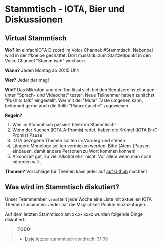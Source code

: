 <!--
---article_info
title: IOTA Einsteiger Guide
author: [vromvonbeyond]
reviews: [reviewer_1, reviewer_2]
---
-->

# Stammtisch - IOTA, Bier und Diskussionen

## Virtual Stammtisch

**Wo?** Im einfachIOTA Discord im Voice Channel: #Stammtisch. Nebenbei wird in der #kneipe gechattet. Dort musst du zum Startzeitpunkt in den Voice Channel "Stammtisch"  wechseln. 

**Wann?** Jeden Montag ab 20:15 Uhr! 

**Wer?** Jeder der mag! 

**Wie?** Das Mikrofon und der Ton lässt sich bei den Benutzereinstellungen unter "Sprach- und Videochat" testen. Neue Teilnehmer haben zunächst "Push to talk" eingestellt. 
Wer mit der "Mute" Taste umgehen kann, bekommt gerne auch die Rolle "Plaudertasche" zugewiesen

**Regeln?** 
1. Was im Stammtisch passiert bleibt im Stammtisch!
2. Wenn der Kuchen (IOTA A-Promis) redet, haben die Krümel (IOTA B-/C-Promis) Pause
3. IOTA bezogene Themen sollten im Vordergrund stehen
4. Längere Monologe sollten vermieden werden. Bitte (Atem-)Pausen einbauen, damit andere Personen zu Wort kommen können!
5. Alkohol ist gut, zu viel Alkohol eher nicht. Vor allem wenn man noch mitreden will...

**Themen?**
Vorschläge für Themen kann jeder auf [auf Github](https://github.com/iota-community/community-events/tree/main/page/stammtisch) machen!

## Was wird im Stammtisch diskutiert?
Unser Teammember `vrom`stellt jede Woche eine Liste mit aktuellen IOTA Themen zusammen. Jeder hat die Möglichkeit Punkte hinzuzufügen.

Auf dem letzten Stammtisch am xx.xx.xxxx wurden folgende Dinge diskutiert: 

> **TODO:**
> - [Liste](https://github.com/iota-community)
> letzter stammtisch vor druck: 31.05